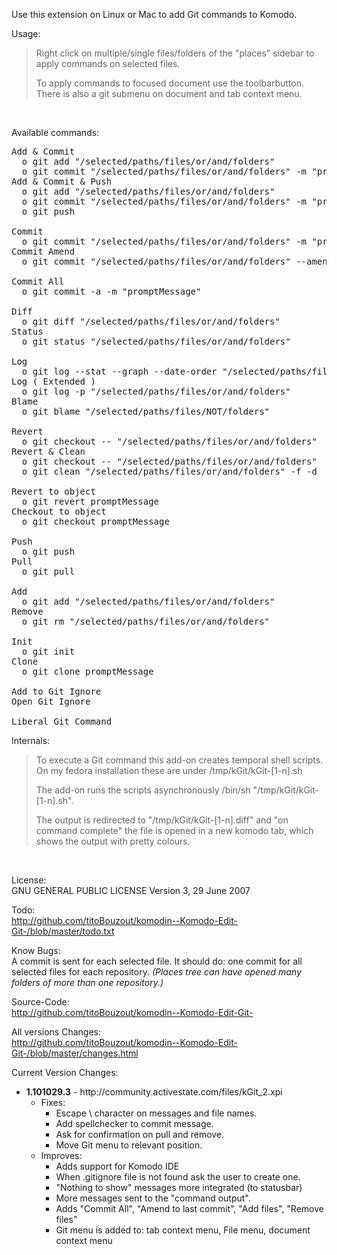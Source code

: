 Use this extension on Linux or Mac to add Git commands to Komodo.

Usage:

<blockquote>
Right click on multiple/single files/folders of the "places" sidebar to apply commands on selected files.

To apply commands to focused document use the toolbarbutton. There is also a git submenu on document and tab context menu.

</blockquote><br/>

Available commands:
<pre>
Add & Commit
  o git add "/selected/paths/files/or/and/folders"
  o git commit "/selected/paths/files/or/and/folders" -m "promptMessage"
Add & Commit & Push
  o git add "/selected/paths/files/or/and/folders"
  o git commit "/selected/paths/files/or/and/folders" -m "promptMessage"
  o git push

Commit
  o git commit "/selected/paths/files/or/and/folders" -m "promptMessage"
Commit Amend
  o git commit "/selected/paths/files/or/and/folders" --amend -C HEAD
  
Commit All
  o git commit -a -m "promptMessage"
  
Diff
  o git diff "/selected/paths/files/or/and/folders"
Status
  o git status "/selected/paths/files/or/and/folders"

Log
  o git log --stat --graph --date-order "/selected/paths/files/or/and/folders"   
Log ( Extended )
  o git log -p "/selected/paths/files/or/and/folders"
Blame
  o git blame "/selected/paths/files/NOT/folders"

Revert
  o git checkout -- "/selected/paths/files/or/and/folders"
Revert & Clean
  o git checkout -- "/selected/paths/files/or/and/folders"
  o git clean "/selected/paths/files/or/and/folders" -f -d

Revert to object
  o git revert promptMessage
Checkout to object
  o git checkout promptMessage

Push
  o git push
Pull
  o git pull

Add
  o git add "/selected/paths/files/or/and/folders"
Remove
  o git rm "/selected/paths/files/or/and/folders"
  
Init
  o git init
Clone
  o git clone promptMessage

Add to Git Ignore
Open Git Ignore

Liberal Git Command
</pre>

Internals:
<blockquote>
To execute a Git command this add-on creates temporal shell scripts. On my fedora installation these are under /tmp/kGit/kGit-[1-n].sh

The add-on runs the scripts asynchronously /bin/sh "/tmp/kGit/kGit-[1-n].sh".

The output is redirected to "/tmp/kGit/kGit-[1-n].diff" and "on command complete" the file is opened in a new komodo tab, which shows the output with pretty colours.
</blockquote><br/>

License:<br/>
GNU GENERAL PUBLIC LICENSE Version 3, 29 June 2007

Todo:<br/>
http://github.com/titoBouzout/komodin--Komodo-Edit-Git-/blob/master/todo.txt

Know Bugs:<br/>
A commit is sent for each selected file. It should do: one commit for all selected files for each repository. <em>(Places tree can have opened many folders of more than one repository.)
</em>

Source-Code:<br/>
http://github.com/titoBouzout/komodin--Komodo-Edit-Git-

All versions Changes:<br/>
http://github.com/titoBouzout/komodin--Komodo-Edit-Git-/blob/master/changes.html

Current Version Changes:

<ul>
<li>
<b>1.101029.3</b> - http://community.activestate.com/files/kGit_2.xpi
<ul>
<li>Fixes:
<ul>
<li>Escape \ character on messages and file names.
<li>Add spellchecker to commit message.
<li>Ask for confirmation on pull and remove.
<li>Move Git menu to relevant position.
</ul>
<li>Improves:
<ul>
<li>Adds support for Komodo IDE
<li>When .gitignore file is not found ask the user to create one.
<li>"Nothing to show" messages more integrated (to statusbar)
<li>More messages sent to the "command output".
<li>Adds "Commit All", "Amend to last commit", "Add files", "Remove files"
<li>Git menu is added to: tab context menu, File menu, document context menu
</ul>
</ul>
</li>
</ul>